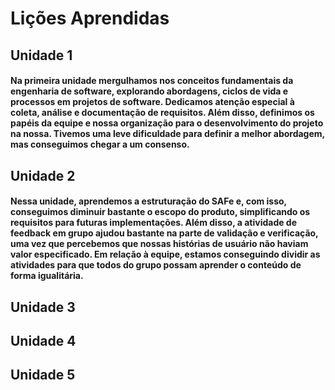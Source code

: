 # Lições Aprendidas

## Unidade 1

#### Na primeira unidade mergulhamos nos conceitos fundamentais da engenharia de software, explorando abordagens, ciclos de vida e processos em projetos de software. Dedicamos atenção especial à coleta, análise e documentação de requisitos. Além disso, definimos os papéis da equipe e nossa organização para o desenvolvimento do projeto na nossa. Tivemos uma leve dificuldade para definir a melhor abordagem, mas conseguimos chegar a um consenso.

## Unidade 2

#### Nessa unidade, aprendemos a estruturação do SAFe e, com isso, conseguimos diminuir bastante o escopo do produto, simplificando os requisitos para futuras implementações. Além disso, a atividade de feedback em grupo ajudou bastante na parte de validação e verificação, uma vez que percebemos que nossas histórias de usuário não haviam valor especificado. Em relação à equipe, estamos conseguindo dividir as atividades para que todos do grupo possam aprender o conteúdo de forma igualitária.

## Unidade 3

## Unidade 4

## Unidade 5
